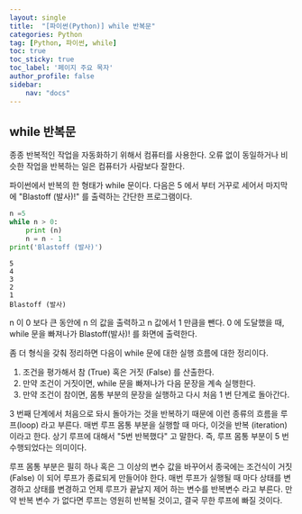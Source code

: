 ```yaml
---
layout: single
title:  "[파이썬(Python)] while 반복문"
categories: Python
tag: [Python, 파이썬, while]
toc: true
toc_sticky: true
toc_label: '페이지 주요 목자'
author_profile: false
sidebar:
    nav: "docs"
---
```



## while 반복문
종종 반복적인 작업을 자동화하기 위해서 컴퓨터를 사용한다. 오류 없이 동일하거나 비슷한 작업을 반복하는 일은 컴퓨터가 사람보다 잘한다.

파이썬에서 반복의 한 형태가 while 문이다. 다음은 5 에서 부터 거꾸로 세어서 마지막에 "Blastoff (발사)!" 를 출력하는 간단한 프로그램이다.


```python
n =5
while n > 0:
    print (n)
    n = n - 1
print('Blastoff (발사)')
```

    5
    4
    3
    2
    1
    Blastoff (발사)
    

n 이 0 보다 큰 동안에 n 의 값을 출력하고 n 값에서 1 만큼을 뺀다. 0 에 도달했을 때, while 문을 빠져나가 Blastoff(발사)! 를 화면에 출력한다.

좀 더 형식을 갖춰 정리하면 다음이 while 문에 대한 실행 흐름에 대한 정리이다.
1. 조건을 평가해서 참 (True) 혹은 거짓 (False) 를 산출한다.
2. 만약 조건이 거짓이면, while 문을 빠져나가 다음 문장을 계속 실행한다.
3. 만약 조건이 참이면, 몸통 부분의 문장을 실행하고 다시 처음 1 번 단계로 돌아간다.

3 번째 단계에서 처음으로 돠시 돌아가는 것을 반복하기 때문에 이런 종류의 흐름을 루프(loop) 라고 부른다. 매번 루프 몸통 부분을 실행할 때 마다, 이것을 반복 (iteration) 이라고 한다. 상기 루프에 대해서 "5번 반복했다" 고 말한다. 즉, 루프 몸통 부분이 5 번 수행되었다는 의미이다.

루프 몸통 부분은 필히 하나 혹은 그 이상의 변수 값을 바꾸어서 종국에는 조건식이 거짓 (False) 이 되어 루프가 종료되게 만들어야 한다. 매번 루프가 실행될 때 마다 상태를 변경하고 상태를 변경하고 언제 루프가 끝날지 제어 하는 변수를 반복변수 라고 부른다. 만약 반복 변수 가 없다면 루프는 영원히 반복될 것이고, 결국 무한 루프에 빠질 것이다.
